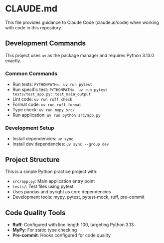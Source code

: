 # CLAUDE.md

This file provides guidance to Claude Code (claude.ai/code) when working with code in this repository.

## Development Commands

This project uses `uv` as the package manager and requires Python 3.13.0 exactly.

### Common Commands
- Run tests: `PYTHONPATH=. uv run pytest`
- Run specific test: `PYTHONPATH=. uv run pytest tests/test_app.py::test_main_output`
- Lint code: `uv run ruff check`
- Format code: `uv run ruff format`
- Type check: `uv run mypy src/`
- Run application: `uv run python src/app.py`

### Development Setup
- Install dependencies: `uv sync`
- Install dev dependencies: `uv sync --group dev`

## Project Structure

This is a simple Python practice project with:
- `src/app.py`: Main application entry point
- `tests/`: Test files using pytest
- Uses pandas and pyright as core dependencies
- Development tools: mypy, pytest, pytest-mock, ruff, pre-commit

## Code Quality Tools

- **Ruff**: Configured with line length 100, targeting Python 3.13
- **MyPy**: For static type checking
- **Pre-commit**: Hooks configured for code quality
